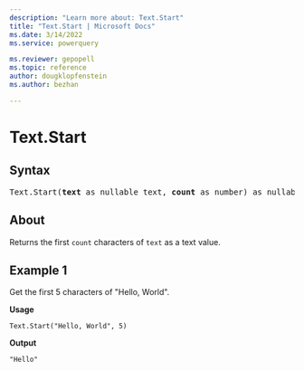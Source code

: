 ```yaml
---
description: "Learn more about: Text.Start"
title: "Text.Start | Microsoft Docs"
ms.date: 3/14/2022
ms.service: powerquery

ms.reviewer: gepopell
ms.topic: reference
author: dougklopfenstein
ms.author: bezhan

---
```

# Text.Start

## Syntax

<pre>
Text.Start(<b>text</b> as nullable text, <b>count</b> as number) as nullable text
</pre>
  
## About

Returns the first `count` characters of `text` as a text value.

## Example 1

Get the first 5 characters of "Hello, World".

**Usage**

```powerquery-m
Text.Start("Hello, World", 5)
```

**Output**

`"Hello"`
